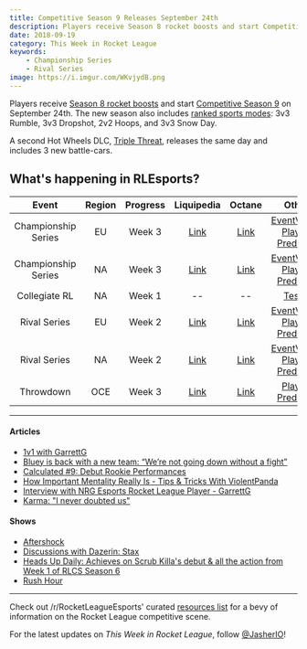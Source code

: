 ```yaml
---
title: Competitive Season 9 Releases September 24th
description: Players receive Season 8 rocket boosts and start Competitive Season 9 on September 24th.
date: 2018-09-19
category: This Week in Rocket League
keywords:
    - Championship Series
    - Rival Series
image: https://i.imgur.com/WKvjydB.png
---
```


Players receive [Season 8 rocket boosts](https://www.rocketleague.com/news/season-8-rewards-season-9-details/) and start [Competitive Season 9](https://www.rocketleague.com/news/season-9-update-september-24/) on September 24th. The new season also includes [ranked sports modes](https://www.rocketleague.com/news/season-8-rewards-season-9-details/): 3v3 Rumble, 3v3 Dropshot, 2v2 Hoops, and 3v3 Snow Day.

A second Hot Wheels DLC, [Triple Threat](https://www.rocketleague.com/news/new-hot-wheels-triple-threat-dlc-pack-september-24/), releases the same day and includes 3 new battle-cars.

## What's happening in RLEsports?

|        Event        | Region | Progress |                                                           Liquipedia                                                            |                            Octane                             |                                                                  Other                                                                   |
| :-----------------: | :----: | :------: | :-----------------------------------------------------------------------------------------------------------------------------: | :-----------------------------------------------------------: | :--------------------------------------------------------------------------------------------------------------------------------------: |
| Championship Series |   EU   |  Week 3  |                  [Link](https://liquipedia.net/rocketleague/Rocket_League_Championship_Series/Season_6/Europe)                  |    [Link](https://octane.gg/event/rlcs-season-six-europe)     |       [EventVODs](https://eventvods.com/rocket-league/rlcs-europe-season-6?s=0), [Playoff Predictor](https://us.nallen.me/rlcs/eu)       |
| Championship Series |   NA   |  Week 3  |              [Link](https://liquipedia.net/rocketleague/Rocket_League_Championship_Series/Season_6/North_America)               | [Link](https://octane.gg/event/rlcs-season-six-north-america) |   [EventVODs](https://eventvods.com/rocket-league/rlcs-north-america-season-6?s=0), [Playoff Predictor](https://us.nallen.me/rlcs/na)    |
|    Collegiate RL    |   NA   |  Week 1  |                                                               --                                                                |                              --                               |                                            [Tespa](https://compete.tespa.org/tournament/117)                                             |
|    Rival Series     |   EU   |  Week 2  |    [Link](https://liquipedia.net/rocketleague/Rocket_League_Championship_Series/Season_6/Europe/Rocket_League_Rival_Series)     |    [Link](https://octane.gg/event/rlrs-season-six-europe)     |    [EventVODs](https://eventvods.com/rocket-league/rlrs-europe-season-6?s=0), [Playoff Predictor](https://us.nallen.me/rlcs/eu/rlrs)     |
|    Rival Series     |   NA   |  Week 2  | [Link](https://liquipedia.net/rocketleague/Rocket_League_Championship_Series/Season_6/North_America/Rocket_League_Rival_Series) | [Link](https://octane.gg/event/rlrs-season-six-north-america) | [EventVODs](https://eventvods.com/rocket-league/rlrs-north-america-season-6?s=0), [Playoff Predictor](https://us.nallen.me/rlcs/na/rlrs) |
|      Throwdown      |  OCE   |  Week 3  |           [Link](https://liquipedia.net/rocketleague/Rocket_League_Championship_Series/Season_6/Oceania/League_Play)            |     [Link](https://octane.gg/event/throwdown-season-six)      |                                            [Playoff Predictor](https://us.nallen.me/rlcs/oce)                                            |

---

#### Articles

-   [1v1 with GarrettG](https://www.rocketleagueesports.com/news/1v1-with-garrettg/)
-   [Bluey is back with a new team: “We’re not going down without a fight”](https://rocketeers.gg/interview-bluey-savage-psg-deevo-alpha-rlrs/)
-   [Calculated #9: Debut Rookie Performances](https://www.rocketleagueesports.com/news/calculated--9--debut-rookie-performances/)
-   [How Important Mentality Really Is - Tips & Tricks With ViolentPanda](http://team-dignitas.net/articles/news/rocket-league/12953/how-important-mentality-really-is-tips-tricks-with-violentpanda)
-   [Interview with NRG Esports Rocket League Player - GarrettG](http://team-dignitas.net/articles/blogs/rocket-league/12947/interview-with-nrg-esports-rocket-league-player-garrettg)
-   [Karma: "I never doubted us"](https://rocketeers.gg/interview-karma-splyce-rocket-league/)

#### Shows

-   [Aftershock](https://www.youtube.com/watch?v=3S9zYlaMsQU)
-   [Discussions with Dazerin: Stax](https://www.youtube.com/watch?v=vTS_yjDTef0)
-   [Heads Up Daily: Achieves on Scrub Killa's debut & all the action from Week 1 of RLCS Season 6](https://www.youtube.com/watch?v=aI31sewfL2g)
-   [Rush Hour](https://www.twitch.tv/videos/311967417)

---

Check out /r/RocketLeagueEsports' curated [resources list](https://www.reddit.com/r/RocketLeagueEsports/wiki/links) for a bevy of information on the Rocket League competitive scene.

For the latest updates on _This Week in Rocket League_, follow [@JasherIO](https://twitter.com/JasherIO)!
